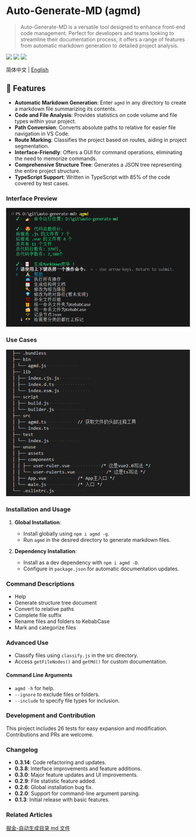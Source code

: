 # Auto-Generate-MD (agmd)

> Auto-Generate-MD is a versatile tool designed to enhance front-end code management. Perfect for developers and teams looking to streamline their documentation process, it offers a range of features from automatic markdown generation to detailed project analysis.

[![]( https://camo.githubusercontent.com/28479a7a834310a667f36760a27283f7389e864a/68747470733a2f2f696d672e736869656c64732e696f2f6e706d2f6c2f76322d646174657069636b65722e737667)]( https://camo.githubusercontent.com/28479a7a834310a667f36760a27283f7389e864a/68747470733a2f2f696d672e736869656c64732e696f2f6e706d2f6c2f76322d646174657069636b65722e737667)
[![]( https://github.com/kakajun/auto-generate-md/actions/workflows/test.yml/badge.svg?branch=master)]( https://github.com/kakajun/auto-generate-md/actions/workflows/test.yml)
[![]( https://app.circleci.com/pipelines/github/kakajun/auto-generate-md)]( https://app.circleci.com/pipelines/github/kakajun/auto-generate-md)

简体中文 | [English](https://github.com/kakajun/auto-generate-md/blob/master/README.EN.md)

 ## 🚀 Features


*   **Automatic Markdown Generation**: Enter `agmd` in any directory to create a markdown file summarizing its contents.
*   **Code and File Analysis**: Provides statistics on code volume and file types within your project.
*   **Path Conversion**: Converts absolute paths to relative for easier file navigation in VS Code.
*   **Route Marking**: Classifies the project based on routes, aiding in project segmentation.
*   **Interface-Friendly**: Offers a GUI for command operations, eliminating the need to memorize commands.
*   **Comprehensive Structure Tree**: Generates a JSON tree representing the entire project structure.
*   **TypeScript Support**: Written in TypeScript with 85% of the code covered by test cases.

### Interface Preview

![image](https://github.com/kakajun/auto-generate-md/blob/master/md3.png)
### Use Cases

![image](https://github.com/kakajun/auto-generate-md/blob/master/md2.png)

### Installation and Usage
1.  **Global Installation**:

    *   Install globally using `npm i agmd -g`.
    *   Run `agmd` in the desired directory to generate markdown files.
2.  **Dependency Installation**:

    *   Install as a dev dependency with `npm i agmd -D`.
    *   Configure in `package.json` for automatic documentation updates.


###  Command Descriptions
*   Help
*   Generate structure tree document
*   Convert to relative paths
*   Complete file suffix
*   Rename files and folders to KebabCase
*   Mark and categorize files

 ### Advanced Use

*   Classify files using `classify.js` in the src directory.
*   Access `getFileNodes()` and `getMd()` for custom documentation.

#### Command Line Arguments
*   `agmd -h` for help.
*   `--ignore` to exclude files or folders.
*   `--include` to specify file types for inclusion.

 ### Development and Contribution
This project includes 26 tests for easy expansion and modification. Contributions and PRs are welcome.

### Changelog
*   **0.3.14**: Code refactoring and updates.
*   **0.3.8**: Interface improvements and feature additions.
*   **0.3.0**: Major feature updates and UI improvements.
*   **0.2.9**: File statistic feature added.
*   **0.2.6**: Global installation bug fix.
*   **0.2.0**: Support for command-line argument parsing.
*   **0.1.3**: Initial release with basic features.

### Related Articles
[掘金-自动生成目录 md 文件](https://juejin.cn/post/7030030599268073508)
